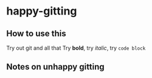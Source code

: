 # happy-gitting

## How to use this

Try out git and all that
Try **bold**, try _italic_, try `code block`

## Notes on unhappy gitting 

